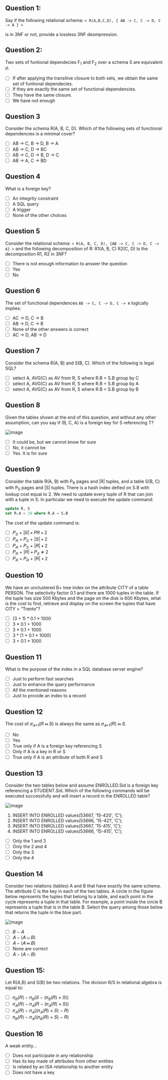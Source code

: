## Question 1:
Say if the following relational schema:
`< R(A,B,C,D), { AB -> C, C -> D, C -> A } >`

is in 3NF or not, provide a lossless 3NF deompression.

## Question 2:
Two sets of funtional dependecies F<sub>1</sub> and F<sub>2</sub> over a schema S are equivalent if:

- [ ] If after applying the transitive closure to both sets, we obtain the same set of funtional dependecies.
- [ ] If they are exactly the same set of functional dependencies.
- [ ] They have the same closure.
- [ ] We have not enough 

## Question 3
Consider the schema R(A, B, C, D).
Which of the following sets of functional dependencies is a minimal cover?
- [ ] AB -> C, B -> D, B -> A
- [ ] AB -> C, D -> BC
- [ ] AB -> C, D -> B, D -> C
- [ ] AB -> A, C -> BD

## Question 4
What is a foreign key?
- [ ] An integrity constraint
- [ ] A SQL query
- [ ] A trigger
- [ ] None of the other choices

## Question 5
Consider the relational schema: 
`< R(A, B, C, D), {AB -> C, C -> D, C -> A} >`
and the following decomposition of R:
R1(A, B, C)
R2(C, D)
Is the decomposition R1, R2 in 3NF?

- [ ] There is not enough information to answer the question
- [ ] Yes
- [ ] No

## Question 6
The set of functional dependences
`AB -> C, C -> D, C -> A`
logically implies:

- [ ] AC -> D, C -> B
- [ ] AB -> D, C -> B
- [ ] None of the other answers is correct
- [ ] AC -> D, AB -> D

## Question 7
Consider the schema R(A, B) and S(B, C).
Which of the following is legal SQL?
- [ ] select A, AVG(C) as AV from R, S where R.B = S.B group by C
- [ ] select A, AVG(C) as AV from R, S where R.B = S.B group by A
- [ ] select A, AVG(C) as AV from R, S where R.B = S.B group by B

## Question 8
Given the tables shown at the end of this question, and without any other assumption, can you say if (B, C, A) is a foreign key for S referencing T?

![image](img/table.png)

- [ ] It could be, but we cannot know for sure
- [ ] No, it cannot be
- [ ] Yes. It is for sure

## Question 9
Consider the table R(A, B) with P<sub>R</sub> pages and |R| tuples, and a table S(B, C) with P<sub>S</sub> pages and |S| tuples.
There is a hash index defied on S.B with lookup cost equal to 2. We need to update every tuple of R that can join with a tuple in S.
In particular we need to execute the update command:
```sql
update R, S
set R.A = 10 where R.A = S.B
```
The cost of the update command is:
- [ ] 𝑃<sub>𝑆</sub> + |𝑆| ∗ 𝑃𝑅 ∗ 2
- [ ] 𝑃<sub>𝑅</sub> + 𝑃<sub>𝑆</sub> + |𝑆| ∗ 2
- [ ] 𝑃<sub>𝑅</sub> + 𝑃<sub>𝑆</sub> + |𝑅| ∗ 2
- [ ] 𝑃<sub>𝑅</sub> + |𝑅| ∗ 𝑃<sub>𝑆</sub> ∗ 2
- [ ] 𝑃<sub>𝑅</sub> + 𝑃<sub>𝑅</sub> + |𝑅| ∗ 2

## Question 10
We have an unclustered B+ tree index on the attribute CITY of a table PERSON. The selectivity factor 0.1 and there are 1000 tuples in the table. If the tuple has size 500 Kbytes and the page on the disk is 600 Kbytes, what is the cost to find, retrieve and display on the screen the tuples that have CITY = “Trento”?
- [ ] (3 + 1) * 0.1 * 1000
- [ ] 3 * 0.1 + 1000
- [ ] 3 * 0.1 + 1000
- [ ] 3 * (1 + 0.1 * 1000)
- [ ] 3 + 0.1 * 1000

## Question 11
What is the purpose of the index in a SQL database server engine?
- [ ] Just to perform fast searches
- [ ] Just to enhance the query performance
- [ ] All the mentioned reasons
- [ ] Just to provide an index to a record

## Question 12
The cost of 𝜎<sub>𝐴=1</sub>(𝑅 ⋈ 𝑆) is always the same as 𝜎<sub>𝐴=1</sub>(𝑅) ⋈ 𝑆.
- [ ] No
- [ ] Yes
- [ ] True only if A is a foreign key referencing S
- [ ] Only if A is a key in R or S
- [ ] True only if A is an attribute of both R and S
  
## Question 13
Consider the two tables below and assume ENROLLED.Sid is a foreign key referencing a STUDENT.Sid.
Which of the following commands will be executed successfully and will insert a record in the ENROLLED table?

![image](img/table2.png)

1) INSERT INTO ENROLLED values(53667, ’15-420’, ‘C’);
2) INSERT INTO ENROLLED values(53666, ’15-421’, ‘C’);
3) INSERT INTO ENROLLED values(53667, ’15-415’, ‘C’);
4) INSERT INTO ENROLLED values(53666, ’15-415’, ‘C’);

- [ ] Only the 1 and 3
- [ ] Only the 2 and 4
- [ ] Only the 3
- [ ] Only the 4

## Question 14
Consider two relations (tables) A and B that have exactly the same schema. The attribute C is the key in each of the two tables. A circle in the figure below represents the tuples that belong to a table, and each point in the cycle represents a tuple in that table. For example, a point inside the circle B represents a tuple that is in the table B.
Select the query among those below that returns the tuple in the blue part.

![image](img/left_outer_join.png)

- [ ] 𝐵 − 𝐴
- [ ] 𝐴 − (𝐴 ∪ 𝐵)
- [ ] 𝐴 − (𝐴 ⋈ 𝐵)
- [ ] None are correct
- [ ] 𝐴 − (𝐴 ∩ 𝐵)

## Question 15:
Let R(A,B) and S(B) be two relations. The division R/S in relational algebra is equal to:
- [ ] 𝜋<sub>𝐵</sub>(𝑅) − 𝜋<sub>𝐵</sub>(𝑆 − (𝜋<sub>𝐵</sub>(𝑅) × 𝑆))
- [ ] 𝜋<sub>𝐴</sub>(𝑅) − 𝜋<sub>𝐴</sub>(𝑅 − (𝜋<sub>𝐴</sub>(𝑅) × 𝑆))
- [ ] 𝜋<sub>𝐴</sub>(𝑅) − 𝜋<sub>𝐴</sub>((𝜋<sub>𝐴</sub>(𝑅) × 𝑆) − 𝑅)
- [ ] 𝜋<sub>𝐵</sub>(𝑅) − 𝜋<sub>𝐴</sub>((𝜋<sub>𝐵</sub>(𝑅) × 𝑆) − 𝑅)

## Question 16
A weak entity...
- [ ] Does not participate in any relationship
- [ ] Has its key made of attributes from other entities
- [ ] Is related by an ISA relationship to another entity
- [ ] Does not have a key